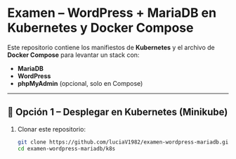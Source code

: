 # Examen – WordPress + MariaDB en Kubernetes y Docker Compose

Este repositorio contiene los manifiestos de **Kubernetes** y el archivo de **Docker Compose** para levantar un stack con:

- **MariaDB**
- **WordPress**
- **phpMyAdmin** (opcional, solo en Compose)

---

## 🚀 Opción 1 – Desplegar en Kubernetes (Minikube)

1. Clonar este repositorio:
   ```bash
   git clone https://github.com/luciaV1982/examen-wordpress-mariadb.git
   cd examen-wordpress-mariadb/k8s
